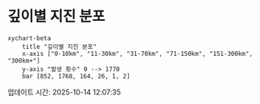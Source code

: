 # 깊이별 지진 분포

```mermaid
xychart-beta
    title "깊이별 지진 분포"
    x-axis ["0-10km", "11-30km", "31-70km", "71-150km", "151-300km", "300km+"]
    y-axis "발생 횟수" 0 --> 1770
    bar [852, 1768, 164, 26, 1, 2]
```

업데이트 시간: 2025-10-14 12:07:35
